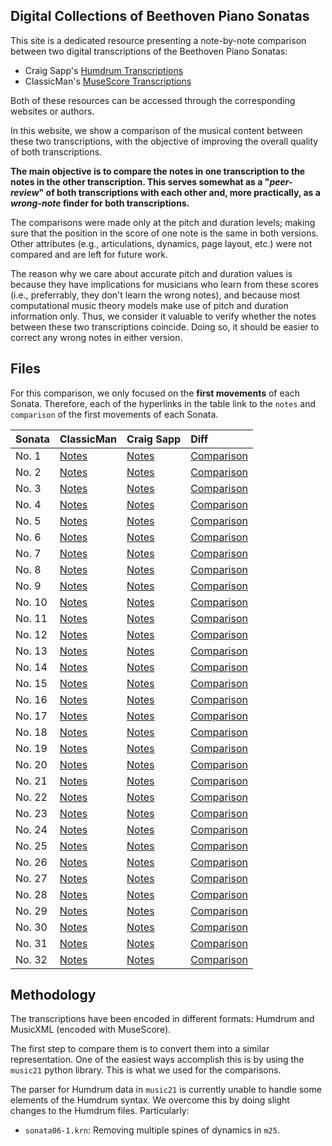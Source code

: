## Digital Collections of Beethoven Piano Sonatas

This site is a dedicated resource presenting a note-by-note comparison between two digital transcriptions of the Beethoven Piano Sonatas:

- Craig Sapp's [Humdrum Transcriptions](http://kern.humdrum.org/search?s=t&keyword=Beethoven)
- ClassicMan's [MuseScore Transcriptions](https://musescore.com/user/19710/sets/54311)

Both of these resources can be accessed through the corresponding websites or authors.

In this website, we show a comparison of the musical content between these two transcriptions, with the objective of improving the overall quality of both transcriptions.

**The main objective is to compare the notes in one transcription to the notes in the other transcription. This serves somewhat as a "*peer-review*" of both transcriptions with each other and, more practically, as a *wrong-note* finder for both transcriptions.**

The comparisons were made only at the pitch and duration levels; making sure that the position in the score of one note is the same in both versions. Other attributes (e.g., articulations, dynamics, page layout, etc.) were not compared and are left for future work.

The reason why we care about accurate pitch and duration values is because they have implications for musicians who learn from these scores (i.e., preferrably, they don't learn the wrong notes), and because most computational music theory models make use of pitch and duration information only. Thus, we consider it valuable to verify whether the notes between these two transcriptions coincide. Doing so, it should be easier to correct any wrong notes in either version.

## Files

For this comparison, we only focused on the **first movements** of each Sonata. Therefore, each of the hyperlinks in the table link to the `notes` and `comparison` of the first movements of each Sonata.


| Sonata  | ClassicMan                         | Craig Sapp                   | Diff                               |
|:--------|:-----------------------------------|:-----------------------------|:-----------------------------------|
| No. 1   | [Notes](assets/1_classicman.txt)   | [Notes](assets/1_sapp.txt)   | [Comparison](assets/1_diff.html)   |
| No. 2   | [Notes](assets/2_classicman.txt)   | [Notes](assets/2_sapp.txt)   | [Comparison](assets/2_diff.html)   |
| No. 3   | [Notes](assets/3_classicman.txt)   | [Notes](assets/3_sapp.txt)   | [Comparison](assets/3_diff.html)   |
| No. 4   | [Notes](assets/4_classicman.txt)   | [Notes](assets/4_sapp.txt)   | [Comparison](assets/4_diff.html)   |
| No. 5   | [Notes](assets/5_classicman.txt)   | [Notes](assets/5_sapp.txt)   | [Comparison](assets/5_diff.html)   |
| No. 6   | [Notes](assets/6_classicman.txt)   | [Notes](assets/6_sapp.txt)   | [Comparison](assets/6_diff.html)   |
| No. 7   | [Notes](assets/7_classicman.txt)   | [Notes](assets/7_sapp.txt)   | [Comparison](assets/7_diff.html)   |
| No. 8   | [Notes](assets/8_classicman.txt)   | [Notes](assets/8_sapp.txt)   | [Comparison](assets/8_diff.html)   |
| No. 9   | [Notes](assets/9_classicman.txt)   | [Notes](assets/9_sapp.txt)   | [Comparison](assets/9_diff.html)   |
| No. 10  | [Notes](assets/10_classicman.txt)  | [Notes](assets/10_sapp.txt)  | [Comparison](assets/10_diff.html)  |
| No. 11  | [Notes](assets/11_classicman.txt)  | [Notes](assets/11_sapp.txt)  | [Comparison](assets/11_diff.html)  |
| No. 12  | [Notes](assets/12_classicman.txt)  | [Notes](assets/12_sapp.txt)  | [Comparison](assets/12_diff.html)  |
| No. 13  | [Notes](assets/13_classicman.txt)  | [Notes](assets/13_sapp.txt)  | [Comparison](assets/13_diff.html)  |
| No. 14  | [Notes](assets/14_classicman.txt)  | [Notes](assets/14_sapp.txt)  | [Comparison](assets/14_diff.html)  |
| No. 15  | [Notes](assets/15_classicman.txt)  | [Notes](assets/15_sapp.txt)  | [Comparison](assets/15_diff.html)  |
| No. 16  | [Notes](assets/16_classicman.txt)  | [Notes](assets/16_sapp.txt)  | [Comparison](assets/16_diff.html)  |
| No. 17  | [Notes](assets/17_classicman.txt)  | [Notes](assets/17_sapp.txt)  | [Comparison](assets/17_diff.html)  |
| No. 18  | [Notes](assets/18_classicman.txt)  | [Notes](assets/18_sapp.txt)  | [Comparison](assets/18_diff.html)  |
| No. 19  | [Notes](assets/19_classicman.txt)  | [Notes](assets/19_sapp.txt)  | [Comparison](assets/19_diff.html)  |
| No. 20  | [Notes](assets/20_classicman.txt)  | [Notes](assets/20_sapp.txt)  | [Comparison](assets/20_diff.html)  |
| No. 21  | [Notes](assets/21_classicman.txt)  | [Notes](assets/21_sapp.txt)  | [Comparison](assets/21_diff.html)  |
| No. 22  | [Notes](assets/22_classicman.txt)  | [Notes](assets/22_sapp.txt)  | [Comparison](assets/22_diff.html)  |
| No. 23  | [Notes](assets/23_classicman.txt)  | [Notes](assets/23_sapp.txt)  | [Comparison](assets/23_diff.html)  |
| No. 24  | [Notes](assets/24_classicman.txt)  | [Notes](assets/24_sapp.txt)  | [Comparison](assets/24_diff.html)  |
| No. 25  | [Notes](assets/25_classicman.txt)  | [Notes](assets/25_sapp.txt)  | [Comparison](assets/25_diff.html)  |
| No. 26  | [Notes](assets/26_classicman.txt)  | [Notes](assets/26_sapp.txt)  | [Comparison](assets/26_diff.html)  |
| No. 27  | [Notes](assets/27_classicman.txt)  | [Notes](assets/27_sapp.txt)  | [Comparison](assets/27_diff.html)  |
| No. 28  | [Notes](assets/28_classicman.txt)  | [Notes](assets/28_sapp.txt)  | [Comparison](assets/28_diff.html)  |
| No. 29  | [Notes](assets/29_classicman.txt)  | [Notes](assets/29_sapp.txt)  | [Comparison](assets/29_diff.html)  |
| No. 30  | [Notes](assets/30_classicman.txt)  | [Notes](assets/30_sapp.txt)  | [Comparison](assets/30_diff.html)  |
| No. 31  | [Notes](assets/31_classicman.txt)  | [Notes](assets/31_sapp.txt)  | [Comparison](assets/31_diff.html)  |
| No. 32  | [Notes](assets/32_classicman.txt)  | [Notes](assets/32_sapp.txt)  | [Comparison](assets/32_diff.html)  |


## Methodology

The transcriptions have been encoded in different formats: Humdrum and MusicXML (encoded with MuseScore).

The first step to compare them is to convert them into a similar representation. One of the easiest ways accomplish this is by using the `music21` python library. This is what we used for the comparisons.

The parser for Humdrum data in `music21` is currently unable to handle some elements of the Humdrum syntax. We overcome this by doing slight changes to the Humdrum files. Particularly:

- `sonata06-1.krn`: Removing multiple spines of dynamics in `m25`.